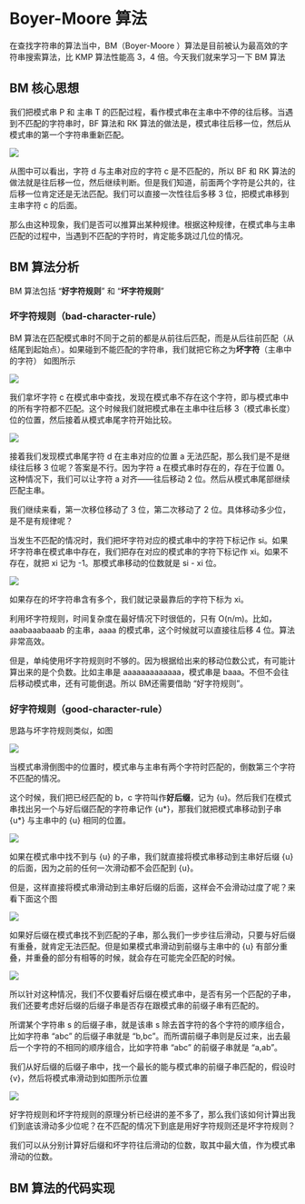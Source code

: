 # Boyer-Moore 算法

在查找字符串的算法当中，BM（Boyer-Moore ）算法是目前被认为最高效的字符串搜索算法，比 KMP 算法性能高 3，4 倍。今天我们就来学习一下 BM 算法

## BM 核心思想

我们把模式串 P 和 主串 T 的匹配过程，看作模式串在主串中不停的往后移。当遇到不匹配的字符串时，BF 算法和 RK 算法的做法是，模式串往后移一位，然后从模式串的第一个字符串重新匹配。

![](https://static001.geekbang.org/resource/image/43/f9/4316dd98eac500a01a0fd632bb5e77f9.jpg)

从图中可以看出，字符 d 与主串对应的字符 c 是不匹配的，所以 BF 和 RK 算法的做法就是往后移一位，然后继续判断。但是我们知道，前面两个字符是公共的，往后移一位肯定还是无法匹配。我们可以直接一次性往后多移 3 位，把模式串移到主串字符 c 的后面。

那么由这种现象，我们是否可以推算出某种规律。根据这种规律，在模式串与主串匹配的过程中，当遇到不匹配的字符时，肯定能多跳过几位的情况。

## BM 算法分析

BM 算法包括 “**好字符规则**” 和 “**坏字符规则**”

### 坏字符规则（bad-character-rule）

BM 算法在匹配模式串时不同于之前的都是从前往后匹配，而是从后往前匹配（从结尾到起始点）。如果碰到不能匹配的字符串，我们就把它称之为**坏字符**（主串中的字符） 如图所示

![](https://static001.geekbang.org/resource/image/22/da/220daef736418df84367215647bca5da.jpg)

我们拿坏字符 c 在模式串中查找，发现在模式串不存在这个字符，即与模式串中的所有字符都不匹配。这个时候我们就把模式串在主串中往后移 3（模式串长度） 位的位置，然后接着从模式串尾字符开始比较。

![](https://static001.geekbang.org/resource/image/4e/64/4e36c4d48d1b6c3b499fb021f03c7f64.jpg)

接着我们发现模式串尾字符 d 在主串对应的位置 a 无法匹配，那么我们是不是继续往后移 3 位呢？答案是不行。因为字符 a 在模式串时存在的，存在于位置 0。这种情况下，我们可以让字符 a 对齐——往后移动 2 位。然后从模式串尾部继续匹配主串。

我们继续来看，第一次移位移动了 3 位，第二次移动了 2 位。具体移动多少位，是不是有规律呢？

当发生不匹配的情况时，我们把坏字符对应的模式串中的字符下标记作 si。如果坏字符串在模式串中存在，我们把存在对应的模式串的字符下标记作 xi。如果不存在，就把 xi 记为 -1。那模式串移动的位数就是 si - xi 位。

![](https://static001.geekbang.org/resource/image/8f/2e/8f520fb9d9cec0f6ea641d4181eb432e.jpg)

如果存在的坏字符串含有多个，我们就记录最靠后的字符下标为 xi。

利用坏字符规则，时间复杂度在最好情况下时很低的，只有 O(n/m)。比如，aaabaaabaaab 的主串，aaaa 的模式串，这个时候就可以直接往后移 4 位。算法非常高效。

但是，单纯使用坏字符规则时不够的。因为根据给出来的移动位数公式，有可能计算出来的是个负数。比如主串是 aaaaaaaaaaaaa，模式串是 baaa。不但不会往后移动模式串，还有可能倒退。所以 BM还需要借助 “好字符规则”。

### 好字符规则（good-character-rule）

思路与坏字符规则类似，如图

![](https://static001.geekbang.org/resource/image/d7/8a/d78990dbcb794d1aa2cf4a3c646ae58a.jpg)

当模式串滑倒图中的位置时，模式串与主串有两个字符时匹配的，倒数第三个字符不匹配的情况。

这个时候，我们把已经匹配的 b，c 字符叫作**好后缀**，记为 {u}。然后我们在模式串找出另一个与好后缀匹配的字符串记作 {u*}，那我们就把模式串移动到子串 {u\*} 与主串中的 {u} 相同的位置。

![](https://static001.geekbang.org/resource/image/b9/63/b9785be3e91e34bbc23961f67c234b63.jpg)

 如果在模式串中找不到与 {u} 的子串，我们就直接将模式串移动到主串好后缀 {u} 的后面，因为之前的任何一次滑动都不会匹配到 {u}。

但是，这样直接将模式串滑动到主串好后缀的后面，这样会不会滑动过度了呢？来看下面这个图

![](https://static001.geekbang.org/resource/image/9b/70/9b3fa3d1cd9c0d0f914a9b1f518ad070.jpg)

如果好后缀在模式串找不到匹配的子串，那么我们一步步往后滑动，只要与好后缀有重叠，就肯定无法匹配。但是如果模式串滑动到前缀与主串中的 {u} 有部分重叠，并重叠的部分有相等的时候，就会存在可能完全匹配的时候。

![](https://static001.geekbang.org/resource/image/05/23/0544d2997d8bb57c10e13ccac4015e23.jpg)

所以针对这种情况，我们不仅要看好后缀在模式串中，是否有另一个匹配的子串，我们还要考虑好后缀的后缀子串是否存在跟模式串的前缀子串有匹配的。

所谓某个字符串 s 的后缀子串，就是该串 s 除去首字符的各个字符的顺序组合，比如字符串 “abc” 的后缀子串就是 “b,bc”。而所谓前缀子串则是反过来，出去最后一个字符的不相同的顺序组合，比如字符串 “abc” 的前缀子串就是 “a,ab”。

我们从好后缀的后缀子串中，找一个最长的能与模式串的前缀子串匹配的，假设时 {v}，然后将模式串滑动到如图所示位置

![](https://static001.geekbang.org/resource/image/6c/f9/6caa0f61387fd2b3109fe03d803192f9.jpg)

好字符规则和坏字符规则的原理分析已经讲的差不多了，那么我们该如何计算出我们到底该滑动多少位呢？在不匹配的情况下到底是用好字符规则还是坏字符规则？

我们可以从分别计算好后缀和坏字符往后滑动的位数，取其中最大值，作为模式串滑动的位数。

## BM 算法的代码实现



[BM算法资料1]: http://www.cs.jhu.edu/~langmea/resources/lecture_notes/boyer_moore.pdf



